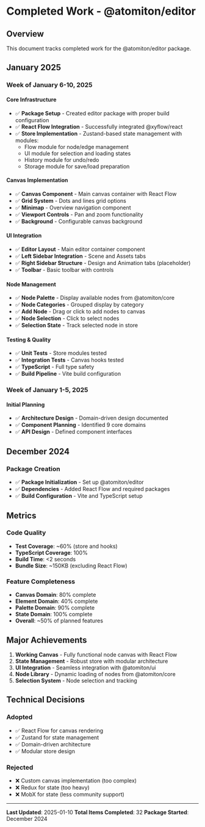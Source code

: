 # Completed Work - @atomiton/editor

## Overview

This document tracks completed work for the @atomiton/editor package.

## January 2025

### Week of January 6-10, 2025

#### Core Infrastructure

- ✅ **Package Setup** - Created editor package with proper build configuration
- ✅ **React Flow Integration** - Successfully integrated @xyflow/react
- ✅ **Store Implementation** - Zustand-based state management with modules:
  - Flow module for node/edge management
  - UI module for selection and loading states
  - History module for undo/redo
  - Storage module for save/load preparation

#### Canvas Implementation

- ✅ **Canvas Component** - Main canvas container with React Flow
- ✅ **Grid System** - Dots and lines grid options
- ✅ **Minimap** - Overview navigation component
- ✅ **Viewport Controls** - Pan and zoom functionality
- ✅ **Background** - Configurable canvas background

#### UI Integration

- ✅ **Editor Layout** - Main editor container component
- ✅ **Left Sidebar Integration** - Scene and Assets tabs
- ✅ **Right Sidebar Structure** - Design and Animation tabs (placeholder)
- ✅ **Toolbar** - Basic toolbar with controls

#### Node Management

- ✅ **Node Palette** - Display available nodes from @atomiton/core
- ✅ **Node Categories** - Grouped display by category
- ✅ **Add Node** - Drag or click to add nodes to canvas
- ✅ **Node Selection** - Click to select nodes
- ✅ **Selection State** - Track selected node in store

#### Testing & Quality

- ✅ **Unit Tests** - Store modules tested
- ✅ **Integration Tests** - Canvas hooks tested
- ✅ **TypeScript** - Full type safety
- ✅ **Build Pipeline** - Vite build configuration

### Week of January 1-5, 2025

#### Initial Planning

- ✅ **Architecture Design** - Domain-driven design documented
- ✅ **Component Planning** - Identified 9 core domains
- ✅ **API Design** - Defined component interfaces

## December 2024

### Package Creation

- ✅ **Package Initialization** - Set up @atomiton/editor
- ✅ **Dependencies** - Added React Flow and required packages
- ✅ **Build Configuration** - Vite and TypeScript setup

## Metrics

### Code Quality

- **Test Coverage**: ~60% (store and hooks)
- **TypeScript Coverage**: 100%
- **Build Time**: <2 seconds
- **Bundle Size**: ~150KB (excluding React Flow)

### Feature Completeness

- **Canvas Domain**: 80% complete
- **Element Domain**: 40% complete
- **Palette Domain**: 90% complete
- **State Domain**: 100% complete
- **Overall**: ~50% of planned features

## Major Achievements

1. **Working Canvas** - Fully functional node canvas with React Flow
2. **State Management** - Robust store with modular architecture
3. **UI Integration** - Seamless integration with @atomiton/ui
4. **Node Library** - Dynamic loading of nodes from @atomiton/core
5. **Selection System** - Node selection and tracking

## Technical Decisions

### Adopted

- ✅ React Flow for canvas rendering
- ✅ Zustand for state management
- ✅ Domain-driven architecture
- ✅ Modular store design

### Rejected

- ❌ Custom canvas implementation (too complex)
- ❌ Redux for state (too heavy)
- ❌ MobX for state (less community support)

---

**Last Updated**: 2025-01-10
**Total Items Completed**: 32
**Package Started**: December 2024
